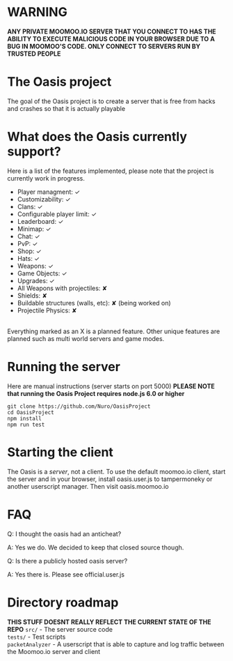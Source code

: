 # **WARNING**
**ANY PRIVATE MOOMOO.IO SERVER THAT YOU CONNECT TO HAS THE ABILITY TO EXECUTE MALICIOUS CODE IN YOUR BROWSER DUE TO A BUG IN MOOMOO'S CODE. ONLY CONNECT TO SERVERS RUN BY TRUSTED PEOPLE**

# The Oasis project
The goal of the Oasis project is to create a server that is free from hacks and crashes so that it is actually playable


# What does the Oasis currently support?
Here is a list of the features implemented, please note that the project is currently work in progress.
- Player managment: ✓
- Customizability: ✓
- Clans: ✓
- Configurable player limit: ✓
- Leaderboard: ✓
- Minimap: ✓
- Chat: ✓
- PvP: ✓
- Shop: ✓
- Hats: ✓
- Weapons: ✓
- Game Objects: ✓
- Upgrades: ✓
- All Weapons with projectiles: ✘
- Shields: ✘
- Buildable structures (walls, etc): ✘ (being worked on)
- Projectile Physics: ✘
<br>
Everything marked as an X is a planned feature. Other unique features are planned such as multi world servers and game modes.

# Running the server
Here are manual instructions (server starts on port 5000)
**PLEASE NOTE that running the Oasis Project requires node.js 6.0 or higher**
```
git clone https://github.com/Nuro/OasisProject
cd OasisProject
npm install
npm run test
```

# Starting the client
The Oasis is a *server*, not a client. To use the default moomoo.io client, start the server and
in your browser, install oasis.user.js to tampermoneky or another userscript manager. Then visit oasis.moomoo.io

# FAQ
Q: I thought the oasis had an anticheat?

A: Yes we do. We decided to keep that closed source though.

Q: Is there a publicly hosted oasis server?

A: Yes there is. Please see official.user.js
# Directory roadmap
**THIS STUFF DOESNT REALLY REFLECT THE CURRENT STATE OF THE REPO**
`src/` - The server source code<br>
`tests/` - Test scripts<br>
`packetAnalyzer` - A userscript that is able to capture and log traffic between the Moomoo.io server and client
